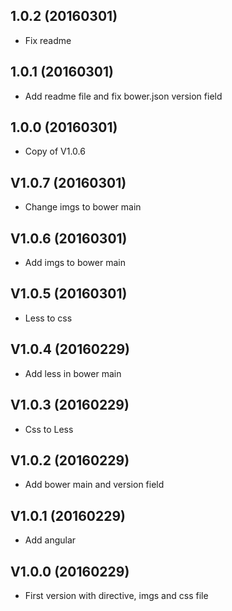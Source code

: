 ## 1.0.2 (20160301)

* Fix readme

## 1.0.1 (20160301)

* Add readme file and fix bower.json version field

## 1.0.0 (20160301)

* Copy of V1.0.6

## V1.0.7 (20160301)

* Change imgs to bower main

## V1.0.6 (20160301)

* Add imgs to bower main

## V1.0.5 (20160301)

* Less to css

## V1.0.4 (20160229)

* Add less in bower main

## V1.0.3 (20160229)

* Css to Less

## V1.0.2 (20160229)

* Add bower main and version field

## V1.0.1 (20160229)

* Add angular

## V1.0.0 (20160229)

* First version with directive, imgs and css file